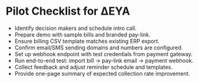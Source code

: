 # Pilot Checklist for ΔΕΥΑ

- Identify decision makers and schedule intro call.
- Prepare demo with sample bills and branded pay-link.
- Ensure billing CSV template matches existing ERP export.
- Confirm email/SMS sending domains and numbers are configured.
- Set up webhook endpoint with test credentials from payment gateway.
- Run end-to-end test: import bill → pay-link email → payment webhook.
- Collect feedback and adjust reminder schedule and templates.
- Provide one-page summary of expected collection rate improvement.
